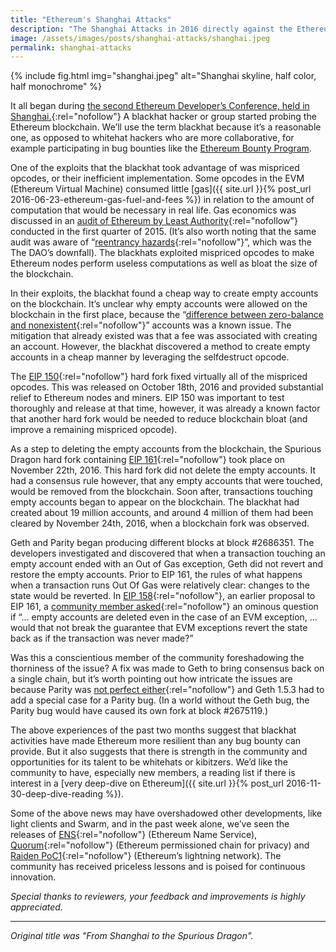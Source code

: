 ```yaml
---
title: "Ethereum's Shanghai Attacks"
description: "The Shanghai Attacks in 2016 directly against the Ethereum protocol itself, led to Ethereum Improvement Proposals that fundamentally strengthened Ethereum to this day."
image: /assets/images/posts/shanghai-attacks/shanghai.jpeg
permalink: shanghai-attacks
---
```


{% include fig.html img="shanghai.jpeg" alt="Shanghai skyline, half color, half monochrome" %}

It all began during  [the second Ethereum Developer’s Conference, held in Shanghai.](https://media.consensys.net/2016/10/07/international-blockchain-week-2016-recap/){:rel="nofollow"}  A blackhat hacker or group started probing the Ethereum blockchain. We’ll use the term blackhat because it’s a reasonable one, as opposed to whitehat hackers who are more collaborative, for example participating in bug bounties like the  [Ethereum Bounty Program](http://bounty.ethereum.org/).  
  
One of the exploits that the blackhat took advantage of was mispriced opcodes, or their inefficient implementation. Some opcodes in the EVM (Ethereum Virtual Machine) consumed little  [gas]({{ site.url }}{% post_url 2016-06-23-ethereum-gas-fuel-and-fees %})  in relation to the amount of computation that would be necessary in real life. Gas economics was discussed in an  [audit of Ethereum by Least Authority](https://github.com/LeastAuthority/ethereum-analyses){:rel="nofollow"}  conducted in the first quarter of 2015. (It’s also worth noting that the same audit was aware of “[reentrancy hazards](https://github.com/LeastAuthority/ethereum-analyses/blob/master/GasEcon.md){:rel="nofollow"}”, which was the The DAO’s downfall). The blackhats exploited mispriced opcodes to make Ethereum nodes perform useless computations as well as bloat the size of the blockchain.  
  
In their exploits, the blackhat found a cheap way to create empty accounts on the blockchain. It’s unclear why empty accounts were allowed on the blockchain in the first place, because the “[difference between zero-balance and nonexistent](https://github.com/ethereum/wiki/wiki/Subtleties/6e97c9cea49605264c6f4d1dc9e1939b1f89a5a3){:rel="nofollow"}” accounts was a known issue. The mitigation that already existed was that a fee was associated with creating an account. However, the blackhat discovered a method to create empty accounts in a cheap manner by leveraging the selfdestruct opcode.  
  
The  [EIP 150](https://github.com/ethereum/EIPs/issues/150){:rel="nofollow"}  hard fork fixed virtually all of the mispriced opcodes. This was released on October 18th, 2016 and provided substantial relief to Ethereum nodes and miners. EIP 150 was important to test thoroughly and release at that time, however, it was already a known factor that another hard fork would be needed to reduce blockchain bloat (and improve a remaining mispriced opcode).  
  
As a step to deleting the empty accounts from the blockchain, the Spurious Dragon hard fork containing  [EIP 161](https://github.com/ethereum/EIPs/issues/161){:rel="nofollow"}  took place on November 22th, 2016. This hard fork did not delete the empty accounts. It had a consensus rule however, that any empty accounts that were touched, would be removed from the blockchain. Soon after, transactions touching empty accounts began to appear on the blockchain. The blackhat had created about 19 million accounts, and around 4 million of them had been cleared by November 24th, 2016, when a blockchain fork was observed.  
  
Geth and Parity began producing different blocks at block #2686351. The developers investigated and discovered that when a transaction touching an empty account ended with an Out of Gas exception, Geth did not revert and restore the empty accounts. Prior to EIP 161, the rules of what happens when a transaction runs Out Of Gas were relatively clear: changes to the state would be reverted. In  [EIP 158](https://github.com/ethereum/EIPs/issues/158){:rel="nofollow"}, an earlier proposal to EIP 161, a  [community member asked](https://github.com/ethereum/EIPs/issues/158#issuecomment-255537140){:rel="nofollow"}  an ominous question if “… empty accounts are deleted even in the case of an EVM exception, … would that not break the guarantee that EVM exceptions revert the state back as if the transaction was never made?”  
  
Was this a conscientious member of the community foreshadowing the thorniness of the issue? A fix was made to Geth to bring consensus back on a single chain, but it’s worth pointing out how intricate the issues are because Parity was  [not perfect either](https://github.com/ethereum/go-ethereum/pull/3341/files#r89547994){:rel="nofollow"}  and Geth 1.5.3 had to add a special case for a Parity bug. (In a world without the Geth bug, the Parity bug would have caused its own fork at block #2675119.)  
  
The above experiences of the past two months suggest that blackhat activities have made Ethereum more resilient than any bug bounty can provide. But it also suggests that there is strength in the community and opportunities for its talent to be whitehats or kibitzers.  We’d like the community to have, especially new members, a reading list if there is interest in a  [very deep-dive on Ethereum]({{ site.url }}{% post_url 2016-11-30-deep-dive-reading %}).

Some of the above news may have overshadowed other developments, like light clients and Swarm, and in the past week alone, we’ve seen the releases of  [ENS](https://old.reddit.com/r/ethereum/comments/5ehpr7/ens_has_officially_launched_on_the_ropsten_testnet){:rel="nofollow"}  (Ethereum Name Service),  [Quorum](https://github.com/jpmorganchase/quorum){:rel="nofollow"}  (Ethereum permissioned chain for privacy) and  [Raiden PoC1](https://github.com/raiden-network/raiden/releases/tag/PoC-1){:rel="nofollow"}  (Ethereum’s lightning network). The community has received priceless lessons and is poised for continuous innovation.

_Special thanks to reviewers, your feedback and improvements is highly appreciated._
* * *
_Original title was "From Shanghai to the Spurious Dragon"._
